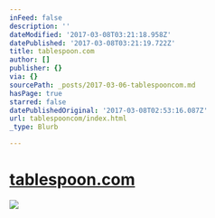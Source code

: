 ```yaml
---
inFeed: false
description: ''
dateModified: '2017-03-08T03:21:18.958Z'
datePublished: '2017-03-08T03:21:19.722Z'
title: tablespoon.com
author: []
publisher: {}
via: {}
sourcePath: _posts/2017-03-06-tablespooncom.md
hasPage: true
starred: false
datePublishedOriginal: '2017-03-08T02:53:16.087Z'
url: tablespooncom/index.html
_type: Blurb

---
```

# [tablespoon.com][0]
![](https://the-grid-user-content.s3-us-west-2.amazonaws.com/20c810f5-af4d-4c81-8614-531a8398dbd1.png)

[0]: http://www.tablespoon.com/